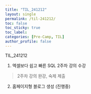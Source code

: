 ```yaml
---
title: "TIL_241212"
layout: single
permalink: /til-241212/
toc: false
toc_sticky: true
toc_label: 
categories: [Pre-Camp, TIL]
author_profile: false
---
```


TIL_241212

1. 엑셀보다 쉽고 빠른 SQL 2주차 강의 수강
> 2주차 강의 완강, 숙제 제출

2. 홈페이지형 블로그 생성 (진행중)
